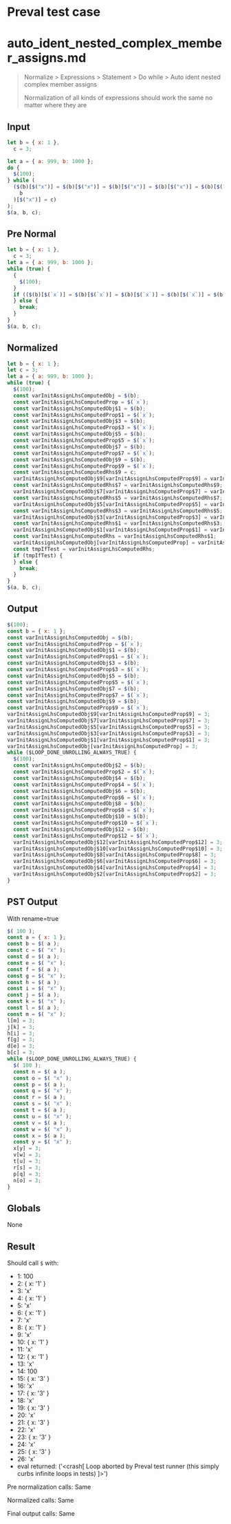 # Preval test case

# auto_ident_nested_complex_member_assigns.md

> Normalize > Expressions > Statement > Do while > Auto ident nested complex member assigns
>
> Normalization of all kinds of expressions should work the same no matter where they are

## Input

`````js filename=intro
let b = { x: 1 },
  c = 3;

let a = { a: 999, b: 1000 };
do {
  $(100);
} while (
  ($(b)[$("x")] = $(b)[$("x")] = $(b)[$("x")] = $(b)[$("x")] = $(b)[$("x")] = $(
    b
  )[$("x")] = c)
);
$(a, b, c);
`````

## Pre Normal


`````js filename=intro
let b = { x: 1 },
  c = 3;
let a = { a: 999, b: 1000 };
while (true) {
  {
    $(100);
  }
  if (($(b)[$(`x`)] = $(b)[$(`x`)] = $(b)[$(`x`)] = $(b)[$(`x`)] = $(b)[$(`x`)] = $(b)[$(`x`)] = c)) {
  } else {
    break;
  }
}
$(a, b, c);
`````

## Normalized


`````js filename=intro
let b = { x: 1 };
let c = 3;
let a = { a: 999, b: 1000 };
while (true) {
  $(100);
  const varInitAssignLhsComputedObj = $(b);
  const varInitAssignLhsComputedProp = $(`x`);
  const varInitAssignLhsComputedObj$1 = $(b);
  const varInitAssignLhsComputedProp$1 = $(`x`);
  const varInitAssignLhsComputedObj$3 = $(b);
  const varInitAssignLhsComputedProp$3 = $(`x`);
  const varInitAssignLhsComputedObj$5 = $(b);
  const varInitAssignLhsComputedProp$5 = $(`x`);
  const varInitAssignLhsComputedObj$7 = $(b);
  const varInitAssignLhsComputedProp$7 = $(`x`);
  const varInitAssignLhsComputedObj$9 = $(b);
  const varInitAssignLhsComputedProp$9 = $(`x`);
  const varInitAssignLhsComputedRhs$9 = c;
  varInitAssignLhsComputedObj$9[varInitAssignLhsComputedProp$9] = varInitAssignLhsComputedRhs$9;
  const varInitAssignLhsComputedRhs$7 = varInitAssignLhsComputedRhs$9;
  varInitAssignLhsComputedObj$7[varInitAssignLhsComputedProp$7] = varInitAssignLhsComputedRhs$7;
  const varInitAssignLhsComputedRhs$5 = varInitAssignLhsComputedRhs$7;
  varInitAssignLhsComputedObj$5[varInitAssignLhsComputedProp$5] = varInitAssignLhsComputedRhs$5;
  const varInitAssignLhsComputedRhs$3 = varInitAssignLhsComputedRhs$5;
  varInitAssignLhsComputedObj$3[varInitAssignLhsComputedProp$3] = varInitAssignLhsComputedRhs$3;
  const varInitAssignLhsComputedRhs$1 = varInitAssignLhsComputedRhs$3;
  varInitAssignLhsComputedObj$1[varInitAssignLhsComputedProp$1] = varInitAssignLhsComputedRhs$1;
  const varInitAssignLhsComputedRhs = varInitAssignLhsComputedRhs$1;
  varInitAssignLhsComputedObj[varInitAssignLhsComputedProp] = varInitAssignLhsComputedRhs;
  const tmpIfTest = varInitAssignLhsComputedRhs;
  if (tmpIfTest) {
  } else {
    break;
  }
}
$(a, b, c);
`````

## Output


`````js filename=intro
$(100);
const b = { x: 1 };
const varInitAssignLhsComputedObj = $(b);
const varInitAssignLhsComputedProp = $(`x`);
const varInitAssignLhsComputedObj$1 = $(b);
const varInitAssignLhsComputedProp$1 = $(`x`);
const varInitAssignLhsComputedObj$3 = $(b);
const varInitAssignLhsComputedProp$3 = $(`x`);
const varInitAssignLhsComputedObj$5 = $(b);
const varInitAssignLhsComputedProp$5 = $(`x`);
const varInitAssignLhsComputedObj$7 = $(b);
const varInitAssignLhsComputedProp$7 = $(`x`);
const varInitAssignLhsComputedObj$9 = $(b);
const varInitAssignLhsComputedProp$9 = $(`x`);
varInitAssignLhsComputedObj$9[varInitAssignLhsComputedProp$9] = 3;
varInitAssignLhsComputedObj$7[varInitAssignLhsComputedProp$7] = 3;
varInitAssignLhsComputedObj$5[varInitAssignLhsComputedProp$5] = 3;
varInitAssignLhsComputedObj$3[varInitAssignLhsComputedProp$3] = 3;
varInitAssignLhsComputedObj$1[varInitAssignLhsComputedProp$1] = 3;
varInitAssignLhsComputedObj[varInitAssignLhsComputedProp] = 3;
while ($LOOP_DONE_UNROLLING_ALWAYS_TRUE) {
  $(100);
  const varInitAssignLhsComputedObj$2 = $(b);
  const varInitAssignLhsComputedProp$2 = $(`x`);
  const varInitAssignLhsComputedObj$4 = $(b);
  const varInitAssignLhsComputedProp$4 = $(`x`);
  const varInitAssignLhsComputedObj$6 = $(b);
  const varInitAssignLhsComputedProp$6 = $(`x`);
  const varInitAssignLhsComputedObj$8 = $(b);
  const varInitAssignLhsComputedProp$8 = $(`x`);
  const varInitAssignLhsComputedObj$10 = $(b);
  const varInitAssignLhsComputedProp$10 = $(`x`);
  const varInitAssignLhsComputedObj$12 = $(b);
  const varInitAssignLhsComputedProp$12 = $(`x`);
  varInitAssignLhsComputedObj$12[varInitAssignLhsComputedProp$12] = 3;
  varInitAssignLhsComputedObj$10[varInitAssignLhsComputedProp$10] = 3;
  varInitAssignLhsComputedObj$8[varInitAssignLhsComputedProp$8] = 3;
  varInitAssignLhsComputedObj$6[varInitAssignLhsComputedProp$6] = 3;
  varInitAssignLhsComputedObj$4[varInitAssignLhsComputedProp$4] = 3;
  varInitAssignLhsComputedObj$2[varInitAssignLhsComputedProp$2] = 3;
}
`````

## PST Output

With rename=true

`````js filename=intro
$( 100 );
const a = { x: 1 };
const b = $( a );
const c = $( "x" );
const d = $( a );
const e = $( "x" );
const f = $( a );
const g = $( "x" );
const h = $( a );
const i = $( "x" );
const j = $( a );
const k = $( "x" );
const l = $( a );
const m = $( "x" );
l[m] = 3;
j[k] = 3;
h[i] = 3;
f[g] = 3;
d[e] = 3;
b[c] = 3;
while ($LOOP_DONE_UNROLLING_ALWAYS_TRUE) {
  $( 100 );
  const n = $( a );
  const o = $( "x" );
  const p = $( a );
  const q = $( "x" );
  const r = $( a );
  const s = $( "x" );
  const t = $( a );
  const u = $( "x" );
  const v = $( a );
  const w = $( "x" );
  const x = $( a );
  const y = $( "x" );
  x[y] = 3;
  v[w] = 3;
  t[u] = 3;
  r[s] = 3;
  p[q] = 3;
  n[o] = 3;
}
`````

## Globals

None

## Result

Should call `$` with:
 - 1: 100
 - 2: { x: '1' }
 - 3: 'x'
 - 4: { x: '1' }
 - 5: 'x'
 - 6: { x: '1' }
 - 7: 'x'
 - 8: { x: '1' }
 - 9: 'x'
 - 10: { x: '1' }
 - 11: 'x'
 - 12: { x: '1' }
 - 13: 'x'
 - 14: 100
 - 15: { x: '3' }
 - 16: 'x'
 - 17: { x: '3' }
 - 18: 'x'
 - 19: { x: '3' }
 - 20: 'x'
 - 21: { x: '3' }
 - 22: 'x'
 - 23: { x: '3' }
 - 24: 'x'
 - 25: { x: '3' }
 - 26: 'x'
 - eval returned: ('<crash[ Loop aborted by Preval test runner (this simply curbs infinite loops in tests) ]>')

Pre normalization calls: Same

Normalized calls: Same

Final output calls: Same
